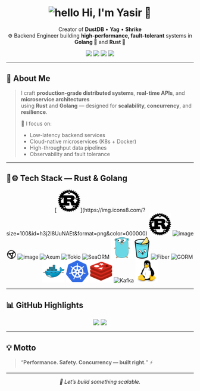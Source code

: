 <!-- Profile Header -->
<h1 align="center">
  <img src="https://user-images.githubusercontent.com/18350557/176309783-0785949b-9127-417c-8b55-ab5a4333674e.gif" height="40" width="40" alt="hello"/>  
  Hi, I'm <strong>Yasir</strong> 👋  
</h1>

<p align="center">
  Creator of <b>DustDB</b> • <b>Yag</b> • <b>Shrike</b>  
  <br/>
  ⚙️ Backend Engineer building <b>high-performance, fault-tolerant</b> systems in <b>Golang 🐹</b> and <b>Rust 🦀</b>  
</p>

<p align="center">
  <a href="https://dev.to/mr_yasir"><img src="https://img.shields.io/badge/Blog-dev.to-blue?style=flat-square&logo=dev.to" /></a>
  <a href="mailto:helloyasir@proton.me"><img src="https://img.shields.io/badge/Email-ProtonMail-purple?style=flat-square&logo=protonmail" /></a>
  <a href="https://www.upwork.com/freelancers/~0134f4c054f96f8850"><img src="https://img.shields.io/badge/Upwork-Hire%20Me-success?style=flat-square&logo=upwork" /></a>
  <a href="https://x.com/myasirdev"><img src="https://img.shields.io/badge/Twitter-@myasirdev-1DA1F2?style=flat-square&logo=x" /></a>
</p>

---

## 🧠 About Me

> I craft **production-grade distributed systems**, **real-time APIs**, and **microservice architectures**  
> using **Rust** and **Golang** — designed for **scalability, concurrency**, and **resilience**.  
>  
> 🚀 I focus on:
> - Low-latency backend services  
> - Cloud-native microservices (K8s + Docker)  
> - High-throughput data pipelines  
> - Observability and fault tolerance  

---

## 🦀⚙️ Tech Stack — Rust & Golang

<p align="center">
 [ <svg role="img" viewBox="0 0 60 60" xmlns="http://www.w3.org/2000/svg" id="Rust--Streamline-Simple-Icons" height="60" width="60">
  <desc>
    Rust Streamline Icon: https://streamlinehq.com
  </desc>
  <title>Rust</title>
  <path d="m59.586499999999994 29.25825 -2.51825 -1.5590000000000002a34.317 34.317 0 0 0 -0.07075 -0.7340000000000001l2.164 -2.0172499999999998a0.87075 0.87075 0 0 0 -0.2885 -1.4449999999999998l-2.7665 -1.035a21.2395 21.2395 0 0 0 -0.21749999999999997 -0.7140000000000001l1.726 -2.39675a0.8655 0.8655 0 0 0 -0.56425 -1.3615l-2.9157499999999996 -0.47350000000000003a23.3935 23.3935 0 0 0 -0.35175 -0.6555l1.225 -2.6902500000000003a0.8592500000000001 0.8592500000000001 0 0 0 -0.0685 -0.84025 0.8715 0.8715 0 0 0 -0.7515 -0.385l-2.96125 0.104a16.861 16.861 0 0 0 -0.46825 -0.567l0.68075 -2.8825000000000003a0.868 0.868 0 0 0 -1.0425 -1.0430000000000001l-2.883 0.6809999999999999a35.04575 35.04575 0 0 0 -0.5695 -0.46825l0.10375000000000001 -2.96125a0.8605 0.8605 0 0 0 -1.225 -0.8200000000000001l-2.6900000000000004 1.2275c-0.218 -0.11900000000000001 -0.4355 -0.23800000000000002 -0.6557499999999999 -0.35175l-0.47575 -2.91825A0.87075 0.87075 0 0 0 40.64 2.3874999999999997l-2.39925 1.72625a21.21675 21.21675 0 0 0 -0.7137499999999999 -0.21499999999999997l-1.035 -2.7665a0.87075 0.87075 0 0 0 -1.44525 -0.2885l-2.0172499999999998 2.1665a23.233999999999998 23.233999999999998 0 0 0 -0.7340000000000001 -0.07100000000000001L30.736500000000003 0.42075a0.8655 0.8655 0 0 0 -1.4729999999999999 0l-1.5590000000000002 2.51825a34.34575 34.34575 0 0 0 -0.7340000000000001 0.07100000000000001L24.95075 0.8434999999999999a0.8655 0.8655 0 0 0 -1.4449999999999998 0.2885l-1.03525 2.7662500000000003c-0.2405 0.0685 -0.47575 0.14175 -0.7137499999999999 0.21499999999999997L19.36 2.3874999999999997a0.87075 0.87075 0 0 0 -1.3617499999999998 0.5645L17.5225 5.869999999999999a23.3935 23.3935 0 0 0 -0.6555 0.35175l-2.6905 -1.2275a0.8655 0.8655 0 0 0 -1.225 0.8200000000000001l0.104 2.96125a19.9565 19.9565 0 0 0 -0.5695 0.46825L9.60325 8.5625a0.868 0.868 0 0 0 -1.04275 1.04275l0.67825 2.88275c-0.15699999999999997 0.1875 -0.31375 0.37725000000000003 -0.46575 0.567l-2.96125 -0.10375000000000001a0.8655 0.8655 0 0 0 -0.8200000000000001 1.225l1.2275 2.6902500000000003a22.9175 22.9175 0 0 0 -0.35175 0.6555l-2.9154999999999998 0.47350000000000003a0.87075 0.87075 0 0 0 -0.5645 1.3615l1.726 2.39675a33.2575 33.2575 0 0 0 -0.21749999999999997 0.7137499999999999l-2.7662500000000003 1.035a0.87075 0.87075 0 0 0 -0.28875 1.44525l2.164 2.0175a23.233999999999998 23.233999999999998 0 0 0 -0.07075 0.7337499999999999l-2.51825 1.5590000000000002a0.8605 0.8605 0 0 0 0 1.4729999999999999l2.51825 1.5590000000000002c0.02 0.2455 0.0455 0.491 0.07075 0.7340000000000001l-2.164 2.0197499999999997a0.8655 0.8655 0 0 0 0.28875 1.4449999999999998l2.7662500000000003 1.03525c0.06825 0.2405 0.14175 0.4785 0.21749999999999997 0.7137499999999999l-1.726 2.39675a0.863 0.863 0 0 0 0.567 1.3617499999999998l2.9154999999999998 0.47325c0.114 0.21999999999999997 0.2305 0.43775000000000003 0.35200000000000004 0.6555l-1.2275 2.6905a0.8655 0.8655 0 0 0 0.8200000000000001 1.225l2.9585 -0.10375000000000001c0.1545 0.19224999999999998 0.30874999999999997 0.382 0.46825 0.56925l-0.67825 2.8852499999999996a0.8655 0.8655 0 0 0 1.04275 1.0402500000000001l2.8825000000000003 -0.67825c0.1875 0.15949999999999998 0.3775 0.31375 0.56975 0.46575l-0.10375000000000001 2.96125a0.8605 0.8605 0 0 0 1.225 0.8175l2.6902500000000003 -1.225c0.21749999999999997 0.1215 0.43525 0.23775000000000002 0.6555 0.35175l0.47575 2.9154999999999998a0.87075 0.87075 0 0 0 1.3617499999999998 0.567l2.39675 -1.726a23.2475 23.2475 0 0 0 0.7137499999999999 0.21749999999999997l1.035 2.7665a0.863 0.863 0 0 0 1.44525 0.2885l2.0197499999999997 -2.164c0.243 0.02775 0.4885 0.050749999999999997 0.7340000000000001 0.0735l1.5590000000000002 2.51825a0.868 0.868 0 0 0 1.4729999999999999 0l1.5590000000000002 -2.51825c0.2455 -0.02275 0.491 -0.04575 0.7340000000000001 -0.0735l2.0172499999999998 2.164a0.87075 0.87075 0 0 0 1.4449999999999998 -0.2885l1.03525 -2.7665a21.1565 21.1565 0 0 0 0.7137499999999999 -0.21749999999999997l2.39675 1.726a0.863 0.863 0 0 0 1.3617499999999998 -0.567l0.47575 -2.9154999999999998c0.21999999999999997 -0.114 0.43775000000000003 -0.23275 0.6555 -0.35175l2.6905 1.225a0.868 0.868 0 0 0 1.225 -0.8175l-0.10375000000000001 -2.96125a16.81675 16.81675 0 0 0 0.5667500000000001 -0.46575l2.88275 0.67825a0.868 0.868 0 0 0 1.04275 -1.04l-0.67825 -2.8854999999999995c0.15699999999999997 -0.18724999999999997 0.31375 -0.377 0.46575 -0.5695l2.96125 0.10375000000000001a0.8605 0.8605 0 0 0 0.8200000000000001 -1.225l-1.225 -2.6900000000000004c0.11875 -0.218 0.23775000000000002 -0.4355 0.35175 -0.6557499999999999l2.9154999999999998 -0.47325a0.87075 0.87075 0 0 0 0.5645 -1.3617499999999998l-1.726 -2.39675 0.21749999999999997 -0.7137499999999999 2.7665 -1.035a0.8655 0.8655 0 0 0 0.2885 -1.44525l-2.164 -2.0197499999999997c0.025249999999999998 -0.243 0.050499999999999996 -0.4885 0.07075 -0.7340000000000001l2.51825 -1.5590000000000002a0.8605 0.8605 0 0 0 0 -1.4729999999999999zm-16.85325 20.88775a1.7845 1.7845 0 0 1 0.7464999999999999 -3.4899999999999998 1.785 1.785 0 1 1 -0.7492500000000001 3.4899999999999998zm-0.8555 -5.7855a1.6225 1.6225 0 0 0 -1.92875 1.25l-0.89325 4.171250000000001c-2.75875 1.2525 -5.82125 1.94875 -9.04825 1.94875a21.842000000000002 21.842000000000002 0 0 1 -9.23775 -2.0349999999999997l-0.8935 -4.171a1.62 1.62 0 0 0 -1.9284999999999999 -1.2475l-3.6825 0.7895000000000001a21.804000000000002 21.804000000000002 0 0 1 -1.9032499999999999 -2.245h17.919c0.2025 0 0.33899999999999997 -0.03525 0.33899999999999997 -0.21999999999999997v-6.34c0 -0.185 -0.134 -0.22025 -0.33899999999999997 -0.22025h-5.2415v-4.0192499999999995h5.66925c0.51625 0 2.7662500000000003 0.14675 3.485 3.0220000000000002 0.22525 0.88325 0.71875 3.761 1.058 4.68225 0.3365 1.0325 1.70825 3.09525 3.1712499999999997 3.09525h8.929a1.873 1.873 0 0 0 0.32399999999999995 -0.03275 21.9685 21.9685 0 0 1 -2.02975 2.3815zM17.09225 50.06a1.785 1.785 0 1 1 -0.7492500000000001 -3.4899999999999998 1.785 1.785 0 0 1 0.7492500000000001 3.4899999999999998zM10.29425 22.493a1.7842500000000001 1.7842500000000001 0 1 1 -3.2600000000000002 1.4477499999999999 1.7842500000000001 1.7842500000000001 0 0 1 3.2600000000000002 -1.4474999999999998zm-2.088 4.953250000000001 3.83675 -1.706a1.625 1.625 0 0 0 0.8250000000000001 -2.14625l-0.7895000000000001 -1.78675h3.108v14.00625H8.91725a21.93825 21.93825 0 0 1 -0.7084999999999999 -8.37zm16.83575 -1.3592499999999998V21.959h7.400250000000001c0.3825 0 2.698 0.443 2.698 2.1742500000000002 0 1.4375 -1.77675 1.9537499999999999 -3.237 1.9537499999999999zm26.893500000000003 3.7155c0 0.5467500000000001 -0.02 1.09075 -0.06075 1.6275h-2.25c-0.22499999999999998 0 -0.31625000000000003 0.1465 -0.31625000000000003 0.36924999999999997v1.0325c0 2.4325 -1.37175 2.9615 -2.5740000000000003 3.0955 -1.1440000000000001 0.12925 -2.412 -0.47825 -2.56875 -1.1792500000000001 -0.6759999999999999 -3.7965 -1.7995 -4.609 -3.5762500000000004 -6.0085 2.20425 -1.3997499999999998 4.4975 -3.465 4.4975 -6.22875 0 -2.984 -2.0475 -4.8645 -3.44225 -5.788250000000001 -1.9562499999999998 -1.29075 -4.12275 -1.54875 -4.7075 -1.54875H13.6705a21.912750000000003 21.912750000000003 0 0 1 12.2675 -6.9247499999999995l2.7435 2.8775a1.62 1.62 0 0 0 2.2955 0.05325l3.0675000000000003 -2.9357499999999996a21.93825 21.93825 0 0 1 15.011000000000001 10.6905l-2.10075 4.7455a1.6300000000000001 1.6300000000000001 0 0 0 0.8250000000000001 2.14625l4.044499999999999 1.797c0.07075 0.71875 0.10625000000000001 1.4425 0.10625000000000001 2.17925zm-23.2515 -23.99825a1.782 1.782 0 1 1 2.46 2.579 1.7842500000000001 1.7842500000000001 0 0 1 -2.46 -2.579zm20.847250000000003 16.775a1.77675 1.77675 0 0 1 2.34875 -0.90625 1.7842500000000001 1.7842500000000001 0 1 1 -2.35125 0.90875z" fill="#000000" stroke-width="2.5"></path>
</svg>](https://img.icons8.com/?size=100&id=h3j2l8UuNAEt&format=png&color=000000)
  <!-- Rust -->
  <img src="https://raw.githubusercontent.com/devicons/devicon/master/icons/rust/rust-plain.svg" alt="Rust" width="60" height="60"/>
  <!-- Actix -->
  <img width="60" height="60" alt="image" src="https://github.com/user-attachments/assets/112eae90-51e6-4c3d-86e3-fad7ae3b5b7a" />
<svg role="img" viewBox="0 0 24 24" xmlns="http://www.w3.org/2000/svg" id="Actix--Streamline-Simple-Icons" height="24" width="24">
  <desc>
    Actix Streamline Icon: https://streamlinehq.com
  </desc>
  <title>Actix</title>
  <path d="M4.583 3.895c-0.27 0.22 -0.788 0.078 -1.164 -0.334 -0.156 0.156 -0.269 0.298 -0.411 0.454 0.411 0.334 0.596 0.866 0.376 1.114 -0.22 0.27 -0.752 0.22 -1.163 -0.113 -0.114 0.156 -0.22 0.333 -0.334 0.489 0.454 0.298 0.674 0.752 0.518 1.057s-0.674 0.334 -1.163 0.078c-0.079 0.192 -0.192 0.376 -0.27 0.518 0.489 0.22 0.752 0.596 0.631 0.944 -0.113 0.298 -0.596 0.411 -1.085 0.269 -0.078 0.192 -0.114 0.376 -0.156 0.568 0.489 0.156 0.816 0.489 0.752 0.787 -0.078 0.334 -0.518 0.518 -1.008 0.454 -0.028 0.192 -0.028 0.412 -0.078 0.596 0.49 0.078 0.866 0.334 0.866 0.674 0 0.341 -0.412 0.568 -0.894 0.596v0.596c0.49 0 0.894 0.22 0.944 0.518 0.028 0.298 -0.298 0.631 -0.788 0.709 0.028 0.192 0.078 0.412 0.114 0.596 0.489 -0.078 0.893 0.078 0.972 0.376 0.078 0.298 -0.192 0.674 -0.632 0.816 0.078 0.192 0.114 0.376 0.192 0.568 0.454 -0.156 0.894 -0.029 1.007 0.22 0.114 0.298 -0.078 0.674 -0.518 0.943 0.078 0.192 0.192 0.334 0.298 0.518 0.412 -0.22 0.866 -0.192 1.008 0.078 0.191 0.27 0 0.674 -0.334 0.972 0.114 0.156 0.22 0.333 0.376 0.489 0.376 -0.269 0.816 -0.297 1.007 -0.078 0.22 0.22 0.114 0.674 -0.191 1.008 0.156 0.156 0.298 0.298 0.454 0.411 0.333 -0.333 0.752 -0.454 1.007 -0.269 0.249 0.191 0.22 0.631 -0.028 1.057 0.156 0.113 0.333 0.22 0.489 0.333 0.298 -0.376 0.674 -0.567 0.944 -0.411s0.333 0.596 0.114 1.057c0.191 0.113 0.376 0.191 0.517 0.269 0.22 -0.411 0.596 -0.674 0.894 -0.567 0.298 0.113 0.412 0.567 0.298 1.007 0.192 0.078 0.376 0.114 0.568 0.192 0.156 -0.454 0.489 -0.752 0.787 -0.71 0.298 0.078 0.49 0.49 0.454 0.972 0.192 0.029 0.412 0.078 0.596 0.078 0.078 -0.489 0.334 -0.865 0.674 -0.816 0.334 0 0.568 0.412 0.596 0.944h0.596c0 -0.49 0.22 -0.894 0.518 -0.944 0.333 -0.028 0.631 0.334 0.752 0.816 0.191 -0.028 0.411 -0.078 0.596 -0.113 -0.114 -0.49 0.078 -0.944 0.376 -1.057 0.333 -0.078 0.709 0.22 0.865 0.752 0.192 -0.078 0.376 -0.114 0.568 -0.192 -0.192 -0.489 -0.114 -0.972 0.191 -1.114 0.298 -0.142 0.752 0.156 0.972 0.632 0.192 -0.078 0.376 -0.192 0.518 -0.27 -0.269 -0.454 -0.269 -0.972 0 -1.163 0.298 -0.192 0.788 0.028 1.086 0.489 0.156 -0.113 0.333 -0.22 0.489 -0.376 -0.376 -0.411 -0.454 -0.943 -0.191 -1.163 0.269 -0.22 0.787 -0.078 1.163 0.333 0.156 -0.156 0.298 -0.298 0.412 -0.411 -0.455 -0.376 -0.596 -0.866 -0.412 -1.114 0.22 -0.27 0.752 -0.22 1.192 0.156l0.028 0.028c0.114 -0.156 0.27 -0.333 0.376 -0.489 -0.489 -0.298 -0.752 -0.752 -0.596 -1.086 0.192 -0.298 0.71 -0.333 1.192 -0.028l0.029 0.028c0.113 -0.191 0.191 -0.376 0.269 -0.567h-0.028c-0.518 -0.192 -0.866 -0.632 -0.752 -0.972 0.113 -0.348 0.674 -0.454 1.192 -0.22 0.028 0 0.028 0.028 0.078 0.028 0.078 -0.191 0.156 -0.411 0.191 -0.596h-0.078c-0.567 -0.113 -0.972 -0.489 -0.894 -0.815 0.078 -0.334 0.596 -0.518 1.164 -0.412 0.028 0 0.078 0 0.113 0.029 0.029 -0.22 0.078 -0.412 0.114 -0.632h-0.114c-0.567 -0.028 -1.007 -0.333 -1.007 -0.674 0 -0.34 0.489 -0.631 1.057 -0.596H24v-0.631h-0.114c-0.567 0.078 -1.057 -0.192 -1.085 -0.518 -0.028 -0.333 0.376 -0.674 0.972 -0.752h0.156c-0.028 -0.22 -0.078 -0.411 -0.113 -0.631 -0.029 0 -0.078 0.028 -0.157 0.028 -0.567 0.156 -1.085 0 -1.163 -0.333 -0.113 -0.334 0.27 -0.752 0.816 -0.894 0.028 0 0.113 -0.029 0.156 -0.029 -0.078 -0.22 -0.156 -0.411 -0.22 -0.596 -0.028 0.029 -0.078 0.029 -0.156 0.078 -0.518 0.22 -1.057 0.156 -1.192 -0.156 -0.156 -0.333 0.156 -0.787 0.674 -1.007 0.078 -0.028 0.114 -0.028 0.192 -0.078 -0.114 -0.192 -0.192 -0.376 -0.298 -0.568 -0.029 0.029 -0.078 0.078 -0.156 0.114 -0.49 0.298 -1.008 0.333 -1.242 0.028 -0.191 -0.298 0.028 -0.787 0.518 -1.114 0.028 -0.028 0.113 -0.078 0.156 -0.078 -0.113 -0.191 -0.27 -0.333 -0.411 -0.517 -0.029 0.028 -0.078 0.078 -0.114 0.113 -0.411 0.376 -0.972 0.49 -1.192 0.22s-0.078 -0.787 0.334 -1.163c0.028 -0.029 0.113 -0.079 0.156 -0.114 -0.156 -0.156 -0.298 -0.298 -0.49 -0.454 -0.028 0.028 -0.078 0.078 -0.113 0.156 -0.376 0.454 -0.866 0.631 -1.164 0.412 -0.269 -0.22 -0.22 -0.752 0.156 -1.192 0.029 -0.029 0.078 -0.114 0.114 -0.156 -0.192 -0.114 -0.334 -0.27 -0.518 -0.376 -0.028 0.028 -0.028 0.113 -0.078 0.156 -0.298 0.489 -0.752 0.752 -1.086 0.596 -0.298 -0.192 -0.333 -0.71 -0.028 -1.192 0.028 -0.029 0.078 -0.114 0.114 -0.156 -0.192 -0.114 -0.376 -0.192 -0.596 -0.298 0 0.028 -0.029 0.113 -0.029 0.156 -0.191 0.518 -0.631 0.865 -0.972 0.752 -0.347 -0.114 -0.454 -0.674 -0.22 -1.192 0.029 -0.028 0.029 -0.114 0.078 -0.156 -0.191 -0.078 -0.411 -0.114 -0.631 -0.192 0 0.029 0 0.078 -0.028 0.156 -0.114 0.568 -0.49 0.972 -0.816 0.894 -0.334 -0.078 -0.518 -0.596 -0.412 -1.163 0 -0.029 0.029 -0.114 0.029 -0.156 -0.22 -0.029 -0.412 -0.078 -0.632 -0.078v0.113c-0.028 0.568 -0.333 1.008 -0.674 1.008 -0.333 0 -0.631 -0.49 -0.595 -1.057V0.078h-0.632v0.114c0.078 0.567 -0.191 1.057 -0.518 1.085 -0.333 0.028 -0.674 -0.376 -0.752 -0.972V0.192c-0.191 0.028 -0.411 0.078 -0.596 0.113 0 0.028 0 0.028 0.029 0.078 0.156 0.568 0 1.086 -0.334 1.164 -0.333 0.113 -0.752 -0.27 -0.894 -0.816V0.653c-0.191 0.078 -0.376 0.156 -0.596 0.22 0 0 0 0.028 0.029 0.028 0.22 0.518 0.156 1.057 -0.156 1.192 -0.334 0.156 -0.788 -0.156 -1.008 -0.674V1.39c-0.191 0.114 -0.376 0.192 -0.518 0.298 0.298 0.49 0.334 1.008 0.029 1.242 -0.298 0.191 -0.788 -0.028 -1.114 -0.518 -0.156 0.114 -0.333 0.27 -0.489 0.376 0.333 0.369 0.439 0.887 0.177 1.107m-0.518 6.491c-0.454 -0.156 -0.709 -0.631 -0.568 -1.085 0.157 -0.454 0.632 -0.71 1.086 -0.568 0.454 0.156 0.709 0.631 0.567 1.086 -0.113 0.446 -0.631 0.709 -1.085 0.567m0.78 8.194c-2.17 -2.391 -3.114 -5.725 -1.837 -6.889 1.241 -1.113 4.044 0.49 6.257 2.881 2.171 2.39 3.554 5.313 2.277 6.477 -1.269 1.135 -4.526 -0.107 -6.697 -2.469m9.138 2.171c-0.49 0.113 -0.944 -0.192 -1.057 -0.674 -0.114 -0.49 0.191 -0.944 0.674 -1.057 0.489 -0.114 0.943 0.191 1.057 0.674 0.085 0.511 -0.213 0.95 -0.674 1.057m6.073 -12.798c1.603 0.518 2.17 3.93 1.191 7.002s-3.412 5.555 -5.015 5.065c-1.604 -0.518 -1.604 -3.788 -0.632 -6.86 0.965 -3.036 2.852 -5.746 4.456 -5.207m-1.384 -2.029c0.334 0.376 0.298 0.894 -0.078 1.241 -0.376 0.348 -0.894 0.298 -1.241 -0.078 -0.348 -0.376 -0.298 -0.894 0.078 -1.241 0.376 -0.298 0.943 -0.256 1.241 0.078m-4.909 4.498c0.894 0.971 0.816 2.468 -0.156 3.362s-2.469 0.816 -3.363 -0.156 -0.816 -2.469 0.156 -3.363c0.958 -0.901 2.469 -0.822 3.363 0.157M9.946 2.554c3.143 -0.674 6.513 0.191 6.889 1.837s-2.469 3.257 -5.612 3.966c-3.143 0.674 -6.399 0.412 -6.746 -1.241 -0.384 -1.682 2.319 -3.881 5.469 -4.562" fill="#000000" stroke-width="1"></path>
</svg>
  <img width="60" height="60" alt="image" src="https://github.com/user-attachments/assets/5c0576e0-1869-48e3-b36b-8784c689ecb6" />
  <!-- Axum -->
  <img src="https://avatars.githubusercontent.com/u/91359158?s=200&v=4" alt="Axum" width="60" height="60"/>
  <!-- Tokio -->
  <img src="https://avatars.githubusercontent.com/u/72592977?s=200&v=4" alt="Tokio" width="60" height="60"/>
  <!-- SeaORM -->
  <img src="https://www.sea-ql.org/assets/img/logo/sea-orm.svg" alt="SeaORM" width="60" height="60"/>
  <!-- Golang -->
  <img src="https://raw.githubusercontent.com/devicons/devicon/master/icons/go/go-original.svg" alt="Golang" width="60" height="60"/>
  <!-- Gin -->
  <img src="https://raw.githubusercontent.com/gin-gonic/logo/master/color.png" alt="Gin" width="40" height="60"/>
  <!-- Fiber -->
  <img src="https://avatars.githubusercontent.com/u/55409017?s=200&v=4" alt="Fiber" width="60" height="60"/>
  <!-- GORM -->
  <img src="https://avatars.githubusercontent.com/u/88247359?s=200&v=4" alt="GORM" width="60" height="60"/>
  <!-- Docker -->
  <img src="https://raw.githubusercontent.com/devicons/devicon/master/icons/docker/docker-original.svg" alt="Docker" width="60" height="60"/>
  <!-- Kubernetes -->
  <img src="https://raw.githubusercontent.com/devicons/devicon/master/icons/kubernetes/kubernetes-plain.svg" alt="Kubernetes" width="60" height="60"/>
  <!-- Redis -->
  <img src="https://raw.githubusercontent.com/devicons/devicon/master/icons/redis/redis-original.svg" alt="Redis" width="60" height="60"/>
  <!-- Kafka -->
  <img src="https://cdn.worldvectorlogo.com/logos/kafka.svg" alt="Kafka" width="60" height="60"/>
  <!-- Linux -->
  <img src="https://raw.githubusercontent.com/devicons/devicon/master/icons/linux/linux-original.svg" alt="Linux" width="60" height="60"/>
</p>

---

## 📊 GitHub Highlights

<p align="center">
  <img src="https://github-readme-stats.vercel.app/api?username=mr-yasir&show_icons=true&theme=tokyonight&hide_border=true" height="180" />
  <img src="https://github-readme-stats.vercel.app/api/top-langs/?username=mr-yasir&layout=compact&theme=tokyonight&hide_border=true" height="180" />
</p>

---

## 💡 Motto

> “**Performance. Safety. Concurrency — built right.**” ⚡  

---

<p align="center">
  <i>💬 Let’s build something scalable.</i>
</p>
